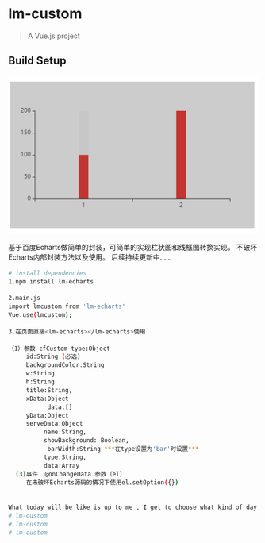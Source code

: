 # lm-custom
> A Vue.js project

## Build Setup

![img_1.png](img_1.png)

基于百度Echarts做简单的封装，可简单的实现柱状图和线框图转换实现。
不破坏Echarts内部封装方法以及使用。
后续持续更新中......

``` bash
# install dependencies
1.npm install lm-echarts

2.main.js
import lmcustom from 'lm-echarts'
Vue.use(lmcustom);

3.在页面直接<lm-echarts></lm-echarts>使用

（1）参数 cfCustom type:Object
     id:String (必选)
     backgroundColor:String
     w:String
     h:String
     title:String,
     xData:Object
           data:[]
     yData:Object
     serveData:Object
          name:String,
          showBackground: Boolean,
           barWidth:String ***在type设置为'bar'时设置***
          type:String,
          data:Array
  (3)事件  @onChangeData 参数（el）
     在未破坏Echarts源码的情况下使用el.setOption({})


What today will be like is up to me , I get to choose what kind of day I will have.
# lm-custom
# lm-custom
# lm-custom
